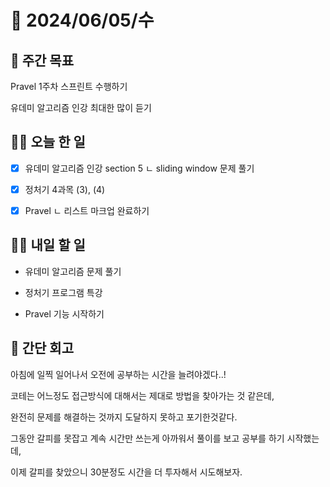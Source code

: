 # 📅 2024/06/05/수

## 🚀 주간 목표

Pravel 1주차 스프린트 수행하기

유데미 알고리즘 인강 최대한 많이 듣기

## 💪🏻 오늘 한 일

- [x] 유데미 알고리즘 인강 section 5 
ㄴ sliding window 문제 풀기

- [x] 정처기 4과목 (3), (4)

- [x] Pravel 
  ㄴ 리스트 마크업 완료하기

## 🫵🏻 내일 할 일

- 유데미 알고리즘 문제 풀기

- 정처기 프로그램 특강

- Pravel 기능 시작하기

## 👀 간단 회고

아침에 일찍 일어나서 오전에 공부하는 시간을 늘려야겠다..!

코테는 어느정도 접근방식에 대해서는 제대로 방법을 찾아가는 것 같은데,

완전히 문제를 해결하는 것까지 도달하지 못하고 포기한것같다. 

그동안 갈피를 못잡고 계속 시간만 쓰는게 아까워서 풀이를 보고 공부를 하기 시작했는데,

이제 갈피를 찾았으니 30분정도 시간을 더 투자해서 시도해보자.